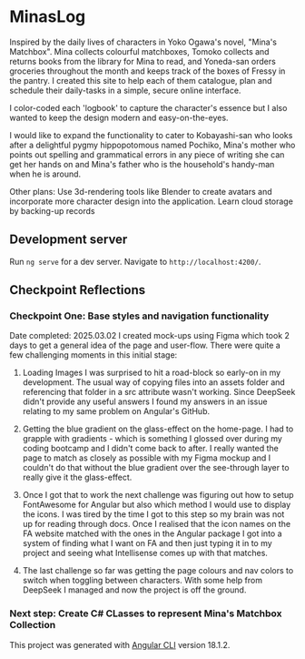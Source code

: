 # MinasLog
Inspired by the daily lives of characters in Yoko Ogawa's novel, "Mina's Matchbox". Mina collects colourful matchboxes, Tomoko collects and returns books from the library for Mina to read, and Yoneda-san orders groceries throughout the month and keeps track of the boxes of Fressy in the pantry. I created this site to help each of them catalogue, plan and schedule their daily-tasks in a simple, secure online interface. 

I color-coded each 'logbook' to capture the character's essence but I also wanted to keep the design modern and easy-on-the-eyes. 

I would like to expand the functionality to cater to Kobayashi-san who looks after a delightful pygmy hippopotomous named Pochiko, Mina's mother who points out spelling and grammatical errors in any piece of writing she can get her hands on and Mina's father who is the household's handy-man when he is around. 

Other plans: 
  Use 3d-rendering tools like Blender to create avatars and incorporate more character design into the application. 
  Learn cloud storage by backing-up records

## Development server

Run `ng serve` for a dev server. Navigate to `http://localhost:4200/`. 
## Checkpoint Reflections

### Checkpoint One:  Base styles and navigation functionality
Date completed: 2025.03.02 
I created mock-ups using Figma which took 2 days to get a general idea of the page and user-flow. There were quite a few challenging moments in this initial stage:

  1. Loading Images
  I was surprised to hit a road-block so early-on in my development. The usual way of copying files into an assets folder and referencing that folder in a src attribute wasn't working. Since DeepSeek didn't provide any useful answers I found my answers in an issue relating to my same problem on Angular's GitHub. 
  
  2. Getting the blue gradient on the glass-effect on the home-page. 
  I had to grapple with gradients - which is something I glossed over during my coding bootcamp and I didn't come back to after. I really wanted the page to match as closely as possible with my Figma mockup and I couldn't do that without the blue gradient over the see-through layer to really give it the glass-effect. 
  
  3. Once I got that to work the next challenge was figuring out how to setup FontAwesome for Angular but also which method I would use to display the icons. I was tired by the time I got to this step so my brain was not up for reading through docs. Once I realised that the icon names on the FA website matched with the ones in the Angular package I got into a system of finding what I want on FA and then just typing it in to my project and seeing what Intellisense comes up with that matches. 

  4. The last challenge so far was getting the page colours and nav colors to switch when toggling between characters. With some help from DeepSeek I managed and now the project is off the ground. 

### Next step: Create C# CLasses to represent Mina's Matchbox Collection 


This project was generated with [Angular CLI](https://github.com/angular/angular-cli) version 18.1.2.